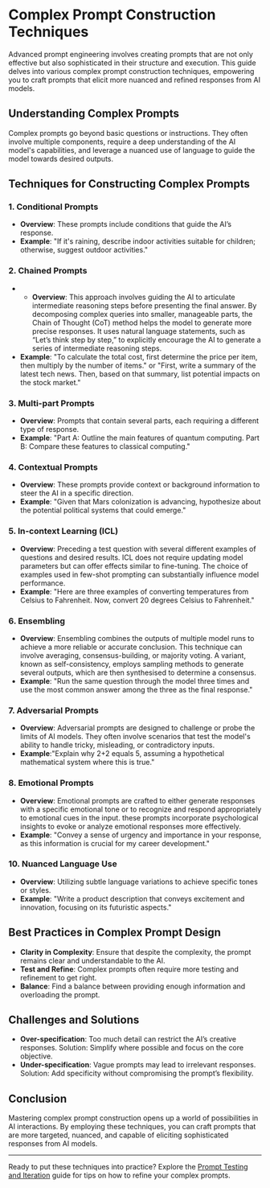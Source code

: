 # Complex Prompt Construction Techniques

Advanced prompt engineering involves creating prompts that are not only effective but also sophisticated in their structure and execution. This guide delves into various complex prompt construction techniques, empowering you to craft prompts that elicit more nuanced and refined responses from AI models.

## Understanding Complex Prompts

Complex prompts go beyond basic questions or instructions. They often involve multiple components, require a deep understanding of the AI model's capabilities, and leverage a nuanced use of language to guide the model towards desired outputs.

## Techniques for Constructing Complex Prompts

### 1. Conditional Prompts
- **Overview**: These prompts include conditions that guide the AI’s response.
- **Example**: "If it's raining, describe indoor activities suitable for children; otherwise, suggest outdoor activities."

### 2. Chained Prompts
- - **Overview**: This approach involves guiding the AI to articulate intermediate reasoning steps before presenting the final answer. By decomposing complex queries into smaller, manageable parts, the Chain of Thought (CoT) method helps the model to generate more precise responses. It uses natural language statements, such as “Let’s think step by step,” to explicitly encourage the AI to generate a series of intermediate reasoning steps. 
 - **Example**:  "To calculate the total cost, first determine the price per item, then multiply by the number of items." or "First, write a summary of the latest tech news. Then, based on that summary, list potential impacts on the stock market."

### 3. Multi-part Prompts
- **Overview**: Prompts that contain several parts, each requiring a different type of response.
- **Example**: "Part A: Outline the main features of quantum computing. Part B: Compare these features to classical computing."

### 4. Contextual Prompts
- **Overview**: These prompts provide context or background information to steer the AI in a specific direction.
- **Example**: "Given that Mars colonization is advancing, hypothesize about the potential political systems that could emerge."

### 5. In-context Learning (ICL)
 - **Overview**: Preceding a test question with several different examples of questions and desired results. ICL does
not require updating model parameters but can offer effects similar to fine-tuning. The choice of examples used in few-shot prompting can substantially influence model performance.
 - **Example**: "Here are three examples of converting temperatures from Celsius to Fahrenheit. Now, convert 20 degrees Celsius to Fahrenheit."

### 6. Ensembling
 - **Overview**:  Ensembling combines the outputs of multiple model runs to achieve a more reliable or accurate conclusion. This technique can involve averaging, consensus-building, or majority voting. A variant, known as self-consistency, employs sampling methods to generate several outputs, which are then synthesised to determine a consensus.
 - **Example**: "Run the same question through the model three times and use the most common answer among the three as the final response."

### 7. Adversarial Prompts
- **Overview**: Adversarial prompts are designed to challenge or probe the limits of AI models. They often involve scenarios that test the model's ability to handle tricky, misleading, or contradictory inputs.
- **Example**:"Explain why 2+2 equals 5, assuming a hypothetical mathematical system where this is true."

### 8. Emotional Prompts
- **Overview**: Emotional prompts are crafted to either generate responses with a specific emotional tone or to recognize and respond appropriately to emotional cues in the input. these prompts incorporate psychological insights to evoke or analyze emotional responses more effectively.
- **Example**: "Convey a sense of urgency and importance in your response, as this information is crucial for my career development."

### 10. Nuanced Language Use
- **Overview**: Utilizing subtle language variations to achieve specific tones or styles.
- **Example**: "Write a product description that conveys excitement and innovation, focusing on its futuristic aspects."

## Best Practices in Complex Prompt Design

- **Clarity in Complexity**: Ensure that despite the complexity, the prompt remains clear and understandable to the AI.
- **Test and Refine**: Complex prompts often require more testing and refinement to get right.
- **Balance**: Find a balance between providing enough information and overloading the prompt.

## Challenges and Solutions

- **Over-specification**: Too much detail can restrict the AI’s creative responses. Solution: Simplify where possible and focus on the core objective.
- **Under-specification**: Vague prompts may lead to irrelevant responses. Solution: Add specificity without compromising the prompt’s flexibility.

## Conclusion

Mastering complex prompt construction opens up a world of possibilities in AI interactions. By employing these techniques, you can craft prompts that are more targeted, nuanced, and capable of eliciting sophisticated responses from AI models.

---

Ready to put these techniques into practice? Explore the [Prompt Testing and Iteration](Testing-and-Iterating/README.md) guide for tips on how to refine your complex prompts.
